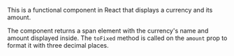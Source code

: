 This is a functional component in React that displays a currency and its amount.

The component returns a span element with the currency's name and amount displayed inside. The `toFixed` method is called on the `amount` prop to format it with three decimal places.
